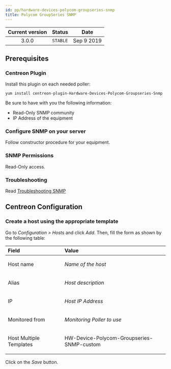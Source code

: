```yaml
---
id: pp/hardware-devices-polycom-groupseries-snmp
title: Polycom GroupSeries SNMP
---
```


| Current version | Status | Date |
| :-: | :-: | :-: |
| 3.0.0 | `STABLE` | Sep  9 2019 |

## Prerequisites
### Centreon Plugin
Install this plugin on each needed poller:

    yum install centreon-plugin-Hardware-Devices-Polycom-Groupseries-Snmp

Be sure to have with you the following information:
* Read-Only SNMP community
* IP Address of the equipment

### Configure SNMP on your server
Follow constructor procedure for your equipment.

### SNMP Permissions
Read-Only access.

### Troubleshooting
Read [Troubleshooting SNMP](http://documentation.centreon.com/docs/centreon-plugins/en/latest/user/guide.html#snmp)


## Centreon Configuration
### Create a host using the appropriate template
Go to *Configuration &gt; Hosts* and click *Add*. Then, fill the form as
shown by the following table:

<table>
<colgroup>
<col width="35%" />
<col width="64%" />
</colgroup>
<thead>
<tr class="header">
<th align="left">Field</th>
<th align="left">Value</th>
</tr>
</thead>
<tbody>
<tr class="odd">
<td align="left"><p>Host name</p></td>
<td align="left"><p><em>Name of the host</em></p></td>
</tr>
<tr class="even">
<td align="left"><p>Alias</p></td>
<td align="left"><p><em>Host description</em></p></td>
</tr>
<tr class="odd">
<td align="left"><p>IP</p></td>
<td align="left"><p><em>Host IP Address</em></p></td>
</tr>
<tr class="even">
<td align="left"><p>Monitored from</p></td>
<td align="left"><p><em>Monitoring Poller to use</em></p></td>
</tr>
<tr class="odd">
<td align="left"><p>Host Multiple Templates</p></td>
<td align="left"><p>HW-Device-Polycom-Groupseries-SNMP-custom</p></td>
</tr>
</tbody>
</table>

Click on the *Save* button.

